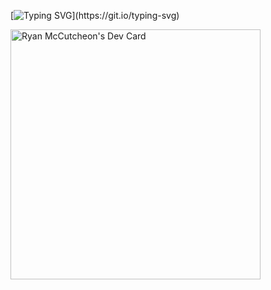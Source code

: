 [![Typing SVG](https://readme-typing-svg.herokuapp.com/?lines=Hi,%20I'm%20Ryan%20McCutcheon;Full-stack%20React%20developer;)](https://git.io/typing-svg)

<!-- [![GitHub Streak](https://github-readme-streak-stats.herokuapp.com/?user=ryanmccutcheon21)](https://git.io/streak-stats) -->

<a href="https://app.daily.dev/ryanmccutcheon2"><img src="https://api.daily.dev/devcards/dd74d385d0614b7e88223643e1b7e56a.png?r=i7r" width="400" alt="Ryan McCutcheon's Dev Card"/></a>
